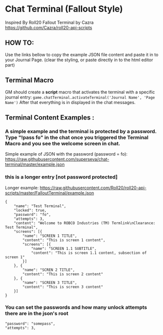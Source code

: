 # Chat Terminal (Fallout Style)

Inspired By Roll20 Fallout Terminal by Cazra
https://github.com/Cazra/roll20-api-scripts

## HOW TO:
Use the links bellow to copy the example JSON file content and paste it in to your Journal Page. (clear the styling, or paste directly in to the html editor part)

## Terminal Macro
GM should create a **script** macro that activates the terminal with a specific journal entry:
``` game.chatTerminal.activateTerminal('Journal Name', 'Page Name') ```
After that everything is in displayed in the chat messages.


## Terminal Content Examples : 

### A simple example and the terminal is protected by a password. Type "!pass fo" in the chat once you triggered the Terminal Macro and you see the welcome screen in chat.
Simple example of JSON with the password (password = fo): https://raw.githubusercontent.com/superseva/chat-terminal/master/example.json

### this is a longer entry [not password protected]
Longer example: https://raw.githubusercontent.com/Roll20/roll20-api-scripts/master/FalloutTerminal/example.json 


```
{
	"name": "Test Terminal",
	"locked": true,
	"password": "fo",
	"attempts": 3,
	"content": "Welcome to ROBCO Industries (TM) Termlink\nClearance: Test Terminal",
	"screens": [{
		"name": "SCREEN 1 TITLE",
		"content": "This is screen 1 content",
		"screens": [{
			"name": "SCREEN 1.1 SUBTITLE",
			"content": "This is screen 1.1 content, subsection of screen 1"
		}]
	}, {
		"name": "SCREN 2 TITLE",
		"content": "This is screen 2 content"
	}, {
		"name": "SCREEN 3 TITLE",
		"content": "This is screen 3 content"
	}]
}
```

### You can set the passwords and how many unlock attempts there are in the json's root
```
"password": "somepass",
"attempts": 3,
```
